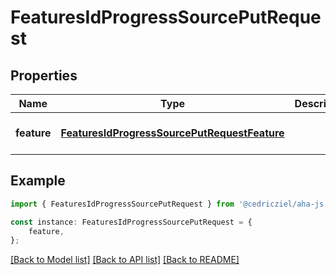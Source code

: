 # FeaturesIdProgressSourcePutRequest


## Properties

Name | Type | Description | Notes
------------ | ------------- | ------------- | -------------
**feature** | [**FeaturesIdProgressSourcePutRequestFeature**](FeaturesIdProgressSourcePutRequestFeature.md) |  | [optional] [default to undefined]

## Example

```typescript
import { FeaturesIdProgressSourcePutRequest } from '@cedricziel/aha-js';

const instance: FeaturesIdProgressSourcePutRequest = {
    feature,
};
```

[[Back to Model list]](../README.md#documentation-for-models) [[Back to API list]](../README.md#documentation-for-api-endpoints) [[Back to README]](../README.md)
